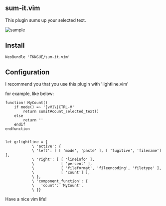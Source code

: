 sum-it.vim
--------------
This plugin sums up your selected text.

![sample](https://s3.amazonaws.com/f.cl.ly/items/04440p0N3w2c2o2p3Q3M/output.gif)


Install
--------------------
`NeoBundle 'TKNGUE/sum-it.vim'`

Configuration
--------------------
I recommend you that you use this plugin with 'lightline.vim'

for example, like below:
```vim
function! MyCount()
    if mode() =~ '[vV]\|CTRL-V' 
        return sumit#count_selected_text()
    else  
        return ''
    endif
endfunction  


let g:lightline = {
            \ 'active': {
            \ 'left': [ [ 'mode', 'paste' ], [ 'fugitive', 'filename'] ],
            \ 'right': [ [ 'lineinfo' ],
            \            [ 'percent' ],
            \            [ 'fileformat', 'fileencoding', 'filetype' ],
            \            [ 'count'] ],
            \ },
            \ 'component_function': {
            \   'count': 'MyCount',
            \ }}
```

Have a nice vim life!
